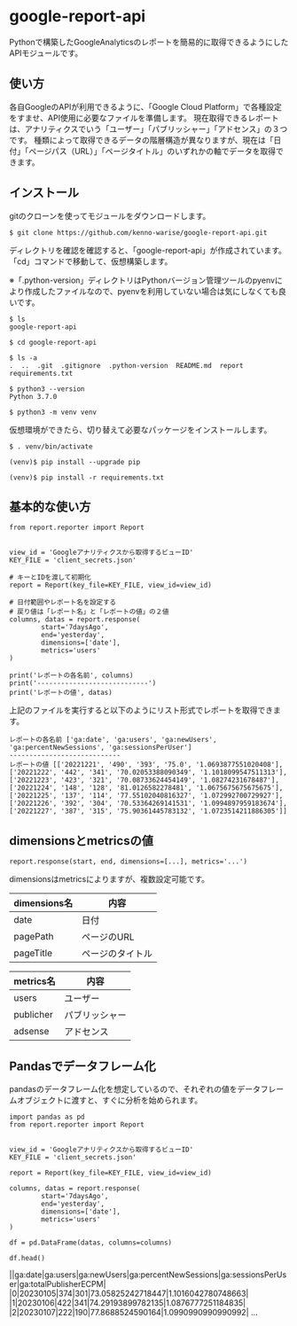 # google-report-api

Pythonで構築したGoogleAnalyticsのレポートを簡易的に取得できるようにしたAPIモジュールです。

## 使い方

各自GoogleのAPIが利用できるように、「Google Cloud Platform」で各種設定をすませ、API使用に必要なファイルを準備します。
現在取得できるレポートは、アナリティクスでいう「ユーザー」「パブリッシャー」「アドセンス」の３つです。
種類によって取得できるデータの階層構造が異なりますが、現在は「日付」「ページパス（URL）」「ページタイトル」のいずれかの軸でデータを取得できます。

## インストール

gitのクローンを使ってモジュールをダウンロードします。

```
$ git clone https://github.com/kenno-warise/google-report-api.git
```

ディレクトリを確認を確認すると、「google-report-api」が作成されています。
「cd」コマンドで移動して、仮想構築します。

※「.python-version」ディレクトリはPythonバージョン管理ツールのpyenvにより作成したファイルなので、pyenvを利用していない場合は気にしなくても良いです。

```
$ ls
google-report-api

$ cd google-report-api

$ ls -a
.  ..  .git  .gitignore  .python-version  README.md  report  requirements.txt

$ python3 --version
Python 3.7.0

$ python3 -m venv venv
```

仮想環境ができたら、切り替えて必要なパッケージをインストールします。

```
$ . venv/bin/activate

(venv)$ pip install --upgrade pip

(venv)$ pip install -r requirements.txt
```

## 基本的な使い方

```
from report.reporter import Report


view_id = 'Googleアナリティクスから取得するビューID'
KEY_FILE = 'client_secrets.json'

# キーとIDを渡して初期化
report = Report(key_file=KEY_FILE, view_id=view_id)

# 日付範囲やレポート名を設定する
# 戻り値は「レポート名」と「レポートの値」の２値
columns, datas = report.response(
        start='7daysAgo',
        end='yesterday',
        dimensions=['date'],
        metrics='users'
)

print('レポートの各名前', columns)
print('----------------------------')
print('レポートの値', datas)
```

上記のファイルを実行すると以下のようにリスト形式でレポートを取得できます。

```
レポートの各名前 ['ga:date', 'ga:users', 'ga:newUsers', 'ga:percentNewSessions', 'ga:sessionsPerUser']
----------------------------
レポートの値 [['20221221', '490', '393', '75.0', '1.0693877551020408'], ['20221222', '442', '341', '70.02053388090349', '1.1018099547511313'], ['20221223', '423', '321', '70.08733624454149', '1.08274231678487'], ['20221224', '148', '128', '81.0126582278481', '1.0675675675675675'], ['20221225', '137', '114', '77.55102040816327', '1.072992700729927'], ['20221226', '392', '304', '70.53364269141531', '1.0994897959183674'], ['20221227', '387', '315', '75.90361445783132', '1.0723514211886305']]
```

## dimensionsとmetricsの値

```
report.response(start, end, dimensions=[...], metrics='...')
```

dimensionsはmetricsによりますが、複数設定可能です。

|dimensions名|内容|
|---|---|
|date|日付|
|pagePath|ページのURL|
|pageTitle|ページのタイトル|

|metrics名|内容|
|----|---|
|users|ユーザー|
|publicher|パブリッシャー|
|adsense|アドセンス|

## Pandasでデータフレーム化

pandasのデータフレーム化を想定しているので、それぞれの値をデータフレームオブジェクトに渡すと、すぐに分析を始められます。

```
import pandas as pd
from report.reporter import Report


view_id = 'Googleアナリティクスから取得するビューID'
KEY_FILE = 'client_secrets.json'

report = Report(key_file=KEY_FILE, view_id=view_id)

columns, datas = report.response(
        start='7daysAgo',
        end='yesterday',
        dimensions=['date'],
        metrics='users'
)

df = pd.DataFrame(datas, columns=columns)

df.head()
```

||ga:date|ga:users|ga:newUsers|ga:percentNewSessions|ga:sessionsPerUser|ga:totalPublisherECPM|
|0|20230105|374|301|73.05825242718447|1.1016042780748663|
|1|20230106|422|341|74.29193899782135|1.0876777251184835|
|2|20230107|222|190|77.8688524590164|1.0990990990990992|
...

